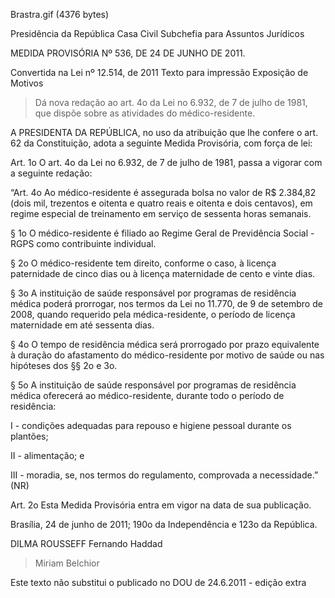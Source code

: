 Brastra.gif (4376 bytes)

Presidência da República
Casa Civil
Subchefia para Assuntos Jurídicos


MEDIDA PROVISÓRIA Nº 536, DE 24 DE JUNHO DE 2011.

Convertida na Lei nº 12.514, de 2011
Texto para impressão
Exposição de Motivos
> Dá nova redação ao art. 4o da Lei no 6.932, de 7 de julho de 1981, que dispõe sobre as atividades do médico-residente.


A  PRESIDENTA DA REPÚBLICA, no uso da atribuição que lhe confere o art. 62 da Constituição, adota a seguinte Medida Provisória, com força de lei:

Art. 1o  O art. 4o da Lei no 6.932, de 7 de julho de 1981, passa a vigorar com a seguinte redação:



“Art. 4o  Ao médico-residente é assegurada bolsa no valor de R$ 2.384,82 (dois mil, trezentos e oitenta e quatro reais e oitenta e dois centavos), em regime especial de treinamento em serviço de sessenta horas semanais.

§ 1o  O médico-residente é filiado ao Regime Geral de Previdência Social - RGPS como contribuinte individual.

§ 2o  O médico-residente tem direito, conforme o caso, à licença paternidade de cinco dias ou à licença maternidade de cento e vinte dias.

§ 3o  A instituição de saúde responsável por programas de residência médica poderá prorrogar, nos termos da Lei no 11.770, de 9 de setembro de 2008, quando requerido pela médica-residente, o período de licença maternidade em até sessenta dias.

§ 4o  O tempo de residência médica será prorrogado por prazo equivalente à duração do afastamento do médico-residente por motivo de saúde ou nas hipóteses dos §§ 2o e 3o.

§ 5o  A instituição de saúde responsável por programas de residência médica oferecerá ao médico-residente, durante todo o período de residência:

I - condições adequadas para repouso e higiene pessoal durante os plantões;

II - alimentação; e

III - moradia, se, nos termos do regulamento, comprovada a necessidade.” (NR)

Art. 2o  Esta Medida Provisória entra em vigor na data de sua publicação.

Brasília, 24 de junho de 2011; 190o da Independência e 123o da República.

DILMA ROUSSEFF
Fernando Haddad
> Miriam Belchior

Este texto não substitui o publicado no DOU de 24.6.2011 - edição extra
